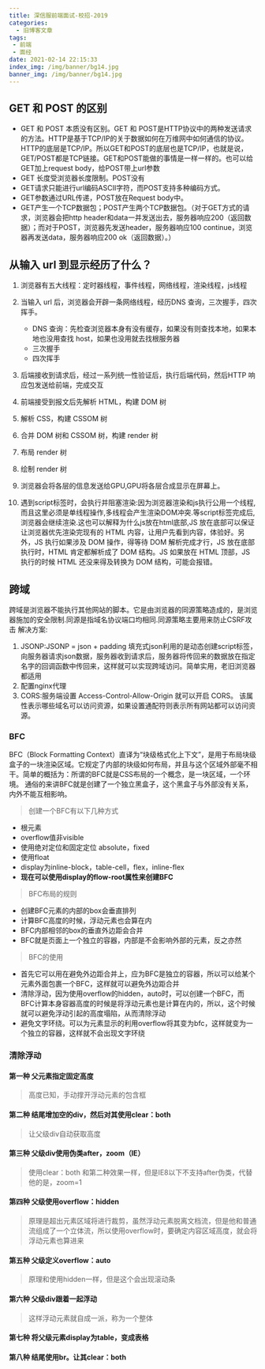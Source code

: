 ```yaml
---
title: 深信服前端面试-校招-2019
categories:
  - 旧博客文章
tags:
 - 前端
 - 面经
date: 2021-02-14 22:15:33
index_img: /img/banner/bg14.jpg
banner_img: /img/banner/bg14.jpg
---
```

## GET 和 POST 的区别 
- GET 和 POST 本质没有区别。GET 和 POST是HTTP协议中的两种发送请求的方法。HTTP是基于TCP/IP的关于数据如何在万维网中如何通信的协议。HTTP的底层是TCP/IP。所以GET和POST的底层也是TCP/IP，也就是说，GET/POST都是TCP链接。GET和POST能做的事情是一样一样的。也可以给GET加上request body，给POST带上url参数
- GET 长度受浏览器长度限制。POST没有
- GET请求只能进行url编码ASCII字符，而POST支持多种编码方式。
- GET参数通过URL传递，POST放在Request body中。
- GET产生一个TCP数据包；POST产生两个TCP数据包。（对于GET方式的请求，浏览器会把http header和data一并发送出去，服务器响应200（返回数据）；而对于POST，浏览器先发送header，服务器响应100 continue，浏览器再发送data，服务器响应200 ok（返回数据）。）  

   
## 从输入 url 到显示经历了什么？

1. 浏览器有五大线程：定时器线程，事件线程，网络线程，渲染线程，js线程

2. 当输入 url 后，浏览器会开辟一条网络线程，经历DNS 查询，三次握手，四次挥手。

    - DNS 查询：先检查浏览器本身有没有缓存，如果没有则查找本地，如果本地也没用查找 host，如果也没用就去找根服务器
    - 三次握手
    - 四次挥手
    
1. 后端接收到请求后，经过一系列统一性验证后，执行后端代码，然后HTTP 响应包发送给前端，完成交互
2. 前端接受到报文后先解析 HTML，构建 DOM 树
3. 解析 CSS，构建 CSSOM 树
4. 合并 DOM 树和 CSSOM 树，构建 render 树
5. 布局 render 树
6. 绘制 render 树
7. 浏览器会将各层的信息发送给GPU,GPU将各层合成显示在屏幕上。
8. 遇到script标签时，会执行并阻塞渲染:因为浏览器渲染和js执行公用一个线程,而且这里必须是单线程操作,多线程会产生渲染DOM冲突.等script标签完成后,浏览器会继续渲染.这也可以解释为什么js放在html底部,JS 放在底部可以保证让浏览器优先渲染完现有的 HTML 内容，让用户先看到内容，体验好。另外，JS 执行如果涉及 DOM 操作，得等待 DOM 解析完成才行，JS 放在底部执行时，HTML 肯定都解析成了 DOM 结构。JS 如果放在 HTML 顶部，JS 执行的时候 HTML 还没来得及转换为 DOM 结构，可能会报错。

## 跨域
跨域是浏览器不能执行其他网站的脚本。它是由浏览器的同源策略造成的，是浏览器施加的安全限制.同源是指域名协议端口均相同.同源策略主要用来防止CSRF攻击
解决方案:

1. JSONP:JSONP = json + padding 填充式json利用的是动态创建script标签，向服务器请求json数据，服务器收到请求后，服务器将传回来的数据放在指定名字的回调函数中传回来，这样就可以实现跨域访问。简单实用，老旧浏览器都适用
2. 配置nginx代理
3. CORS:服务端设置 Access-Control-Allow-Origin 就可以开启 CORS。 该属性表示哪些域名可以访问资源，如果设置通配符则表示所有网站都可以访问资源。

### BFC

BFC（Block Formatting Context）直译为“块级格式化上下文”，是用于布局块级盒子的一块渲染区域。它规定了内部的块级如何布局，并且与这个区域外部毫不相干。简单的概括为：所谓的BFC就是CSS布局的一个概念，是一块区域，一个环境。
通俗的来讲BFC就是创建了一个独立黑盒子，这个黑盒子与外部没有关系，内外不能互相影响。

> 创建一个BFC有以下几种方式
- 根元素
- overflow值非visible
- 使用绝对定位和固定定位 absolute，fixed
- 使用float
- display为inline-block，table-cell，flex，inline-flex
- **现在可以使用display的flow-root属性来创建BFC**


> BFC布局的规则
- 创建BFC元素的内部的box会垂直排列
- 计算BFC高度的时候，浮动元素也会算在内
- BFC内部相邻的box的垂直外边距会合并
- BFC就是页面上一个独立的容器，内部是不会影响外部的元素，反之亦然

> BFC的使用
- 首先它可以用在避免外边距合并上，应为BFC是独立的容器，所以可以给某个元素外面包裹一个BFC，这样就可以避免外边距合并
- 清除浮动，因为使用overflow的hidden，auto时，可以创建一个BFC，而BFC计算本身容器高度的时候是将浮动元素也是计算在内的，所以，这个时候就可以避免浮动引起的高度塌陷，从而清除浮动
- 避免文字环绕。可以为元素显示的利用overflow将其变为bfc，这样就变为一个独立的容器，这样就不会出现文字环绕

### 清除浮动

#### 第一种 父元素指定固定高度

>  高度已知，手动撑开浮动元素的包含框

#### 第二种 结尾增加空的div，然后对其使用clear：both

> 让父级div自动获取高度

#### 第三种 父级div使用伪类after，zoom（IE）

> 使用clear：both
和第二种效果一样，但是IE8以下不支持after伪类，代替他的是，zoom=1

#### 第四种 父级使用overflow：hidden

> 原理是超出元素区域将进行裁剪，虽然浮动元素脱离文档流，但是他和普通流组成了一个立体流，所以使用overflow时，要确定内容区域高度，就会将浮动元素也算进来

#### 第五种 父级定义overflow：auto

> 原理和使用hidden一样，但是这个会出现滚动条

#### 第六种 父级div跟着一起浮动

> 这样浮动元素就自成一派，称为一个整体

#### 第七种 将父级元素display为table，变成表格
 
#### 第八种 结尾使用br。让其clear：both
